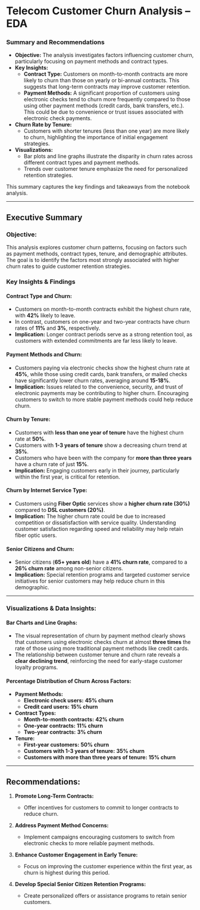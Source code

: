 # **Telecom Customer Churn Analysis – EDA**  

### **Summary and Recommendations**  
- **Objective:** The analysis investigates factors influencing customer churn, particularly focusing on payment methods and contract types.  
- **Key Insights:**  
  - **Contract Type:** Customers on month-to-month contracts are more likely to churn than those on yearly or bi-annual contracts. This suggests that long-term contracts may improve customer retention.  
  - **Payment Methods:** A significant proportion of customers using electronic checks tend to churn more frequently compared to those using other payment methods (credit cards, bank transfers, etc.). This could be due to convenience or trust issues associated with electronic check payments.  
- **Churn Rate by Tenure:**  
  - Customers with shorter tenures (less than one year) are more likely to churn, highlighting the importance of initial engagement strategies.  
- **Visualizations:**  
  - Bar plots and line graphs illustrate the disparity in churn rates across different contract types and payment methods.  
  - Trends over customer tenure emphasize the need for personalized retention strategies.  

This summary captures the key findings and takeaways from the notebook analysis.  

---

## **Executive Summary**  

### **Objective:**  
This analysis explores customer churn patterns, focusing on factors such as payment methods, contract types, tenure, and demographic attributes. The goal is to identify the factors most strongly associated with higher churn rates to guide customer retention strategies.  

### **Key Insights & Findings**  

#### **Contract Type and Churn:**  
- Customers on month-to-month contracts exhibit the highest churn rate, with **42%** likely to leave.  
- In contrast, customers on one-year and two-year contracts have churn rates of **11%** and **3%**, respectively.  
- **Implication:** Longer contract periods serve as a strong retention tool, as customers with extended commitments are far less likely to leave.  

#### **Payment Methods and Churn:**  
- Customers paying via electronic checks show the highest churn rate at **45%**, while those using credit cards, bank transfers, or mailed checks have significantly lower churn rates, averaging around **15-18%**.  
- **Implication:** Issues related to the convenience, security, and trust of electronic payments may be contributing to higher churn. Encouraging customers to switch to more stable payment methods could help reduce churn.  

#### **Churn by Tenure:**  
- Customers with **less than one year of tenure** have the highest churn rate at **50%**.  
- Customers with **1-3 years of tenure** show a decreasing churn trend at **35%**.  
- Customers who have been with the company for **more than three years** have a churn rate of just **15%**.  
- **Implication:** Engaging customers early in their journey, particularly within the first year, is critical for retention.  

#### **Churn by Internet Service Type:**  
- Customers using **Fiber Optic** services show a **higher churn rate (30%)** compared to **DSL customers (20%)**.  
- **Implication:** The higher churn rate could be due to increased competition or dissatisfaction with service quality. Understanding customer satisfaction regarding speed and reliability may help retain fiber optic users.  

#### **Senior Citizens and Churn:**  
- Senior citizens (**65+ years old**) have a **41% churn rate**, compared to a **26% churn rate** among non-senior citizens.  
- **Implication:** Special retention programs and targeted customer service initiatives for senior customers may help reduce churn in this demographic.  

---

### **Visualizations & Data Insights:**  
#### **Bar Charts and Line Graphs:**  
- The visual representation of churn by payment method clearly shows that customers using electronic checks churn at almost **three times** the rate of those using more traditional payment methods like credit cards.  
- The relationship between customer tenure and churn rate reveals a **clear declining trend**, reinforcing the need for early-stage customer loyalty programs.  

#### **Percentage Distribution of Churn Across Factors:**  
- **Payment Methods:**  
  - **Electronic check users:** **45% churn**  
  - **Credit card users:** **15% churn**  
- **Contract Types:**  
  - **Month-to-month contracts:** **42% churn**  
  - **One-year contracts:** **11% churn**  
  - **Two-year contracts:** **3% churn**  
- **Tenure:**  
  - **First-year customers:** **50% churn**  
  - **Customers with 1-3 years of tenure:** **35% churn**  
  - **Customers with more than three years of tenure:** **15% churn**  

---

## **Recommendations:**  

1. **Promote Long-Term Contracts:**  
   - Offer incentives for customers to commit to longer contracts to reduce churn.  

2. **Address Payment Method Concerns:**  
   - Implement campaigns encouraging customers to switch from electronic checks to more reliable payment methods.  

3. **Enhance Customer Engagement in Early Tenure:**  
   - Focus on improving the customer experience within the first year, as churn is highest during this period.  

4. **Develop Special Senior Citizen Retention Programs:**  
   - Create personalized offers or assistance programs to retain senior customers.  

